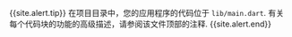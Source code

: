 {{site.alert.tip}}
  在项目目录中，您的应用程序的代码位于 `lib/main.dart`.
  有关每个代码块的功能的高级描述，请参阅该文件顶部的注释.
{{site.alert.end}}
